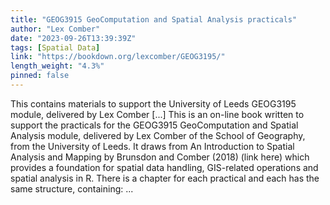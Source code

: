 ```yaml
---
title: "GEOG3915 GeoComputation and Spatial Analysis practicals"
author: "Lex Comber"
date: "2023-09-26T13:39:39Z"
tags: [Spatial Data]
link: "https://bookdown.org/lexcomber/GEOG3195/"
length_weight: "4.3%"
pinned: false
---
```


This contains materials to support the University of Leeds GEOG3195 module, delivered by Lex Comber [...] This is an on-line book written to support the practicals for the GEOG3915 GeoComputation and Spatial Analysis module, delivered by Lex Comber of the School of Geography, from the University of Leeds. It draws from An Introduction to Spatial Analysis and Mapping by Brunsdon and Comber (2018) (link here) which provides a foundation for spatial data handling, GIS-related operations and spatial analysis in R. There is a chapter for each practical and each has the same structure, containing: ...
